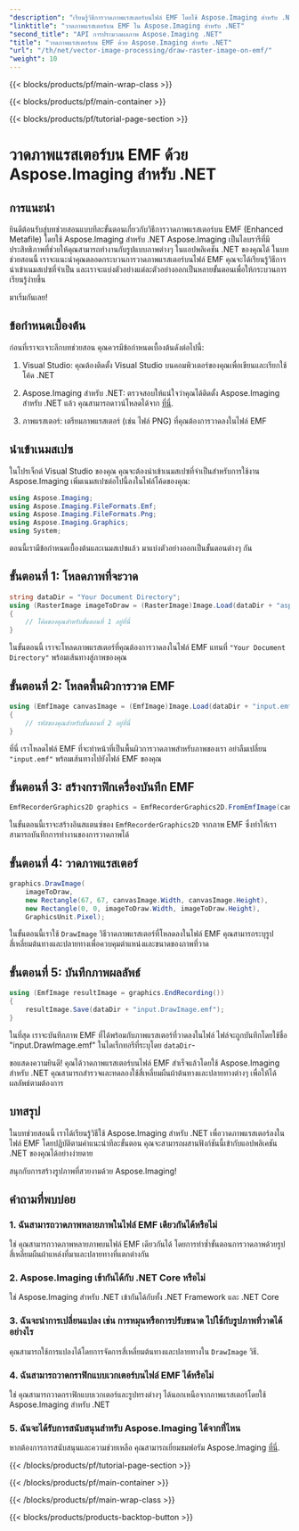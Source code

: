 ```yaml
---
"description": "เรียนรู้วิธีการวาดภาพแรสเตอร์บนไฟล์ EMF โดยใช้ Aspose.Imaging สำหรับ .NET สร้างภาพที่สวยงามได้อย่างง่ายดาย"
"linktitle": "วาดภาพแรสเตอร์บน EMF ใน Aspose.Imaging สำหรับ .NET"
"second_title": "API การประมวลผลภาพ Aspose.Imaging .NET"
"title": "วาดภาพแรสเตอร์บน EMF ด้วย Aspose.Imaging สำหรับ .NET"
"url": "/th/net/vector-image-processing/draw-raster-image-on-emf/"
"weight": 10
---
```


{{< blocks/products/pf/main-wrap-class >}}

{{< blocks/products/pf/main-container >}}

{{< blocks/products/pf/tutorial-page-section >}}

# วาดภาพแรสเตอร์บน EMF ด้วย Aspose.Imaging สำหรับ .NET


## การแนะนำ

ยินดีต้อนรับสู่บทช่วยสอนแบบทีละขั้นตอนเกี่ยวกับวิธีการวาดภาพแรสเตอร์บน EMF (Enhanced Metafile) โดยใช้ Aspose.Imaging สำหรับ .NET Aspose.Imaging เป็นไลบรารีที่มีประสิทธิภาพที่ช่วยให้คุณสามารถทำงานกับรูปแบบภาพต่างๆ ในแอปพลิเคชัน .NET ของคุณได้ ในบทช่วยสอนนี้ เราจะแนะนำคุณตลอดกระบวนการวาดภาพแรสเตอร์บนไฟล์ EMF คุณจะได้เรียนรู้วิธีการนำเข้าเนมสเปซที่จำเป็น และเราจะแบ่งตัวอย่างแต่ละตัวอย่างออกเป็นหลายขั้นตอนเพื่อให้กระบวนการเรียนรู้ง่ายขึ้น

มาเริ่มกันเลย!

## ข้อกำหนดเบื้องต้น

ก่อนที่เราจะเจาะลึกบทช่วยสอน คุณควรมีข้อกำหนดเบื้องต้นดังต่อไปนี้:

1. Visual Studio: คุณต้องติดตั้ง Visual Studio บนคอมพิวเตอร์ของคุณเพื่อเขียนและเรียกใช้โค้ด .NET

2. Aspose.Imaging สำหรับ .NET: ตรวจสอบให้แน่ใจว่าคุณได้ติดตั้ง Aspose.Imaging สำหรับ .NET แล้ว คุณสามารถดาวน์โหลดได้จาก [ที่นี่](https://releases-aspose.com/imaging/net/).

3. ภาพแรสเตอร์: เตรียมภาพแรสเตอร์ (เช่น ไฟล์ PNG) ที่คุณต้องการวาดลงในไฟล์ EMF

## นำเข้าเนมสเปซ

ในโปรเจ็กต์ Visual Studio ของคุณ คุณจะต้องนำเข้าเนมสเปซที่จำเป็นสำหรับการใช้งาน Aspose.Imaging เพิ่มเนมสเปซต่อไปนี้ลงในไฟล์โค้ดของคุณ:

```csharp
using Aspose.Imaging;
using Aspose.Imaging.FileFormats.Emf;
using Aspose.Imaging.FileFormats.Png;
using Aspose.Imaging.Graphics;
using System;
```

ตอนนี้เรามีข้อกำหนดเบื้องต้นและเนมสเปซแล้ว มาแบ่งตัวอย่างออกเป็นขั้นตอนต่างๆ กัน

## ขั้นตอนที่ 1: โหลดภาพที่จะวาด

```csharp
string dataDir = "Your Document Directory";
using (RasterImage imageToDraw = (RasterImage)Image.Load(dataDir + "asposenet_220_src01.png"))
{
    // โค้ดของคุณสำหรับขั้นตอนที่ 1 อยู่ที่นี่
}
```

ในขั้นตอนนี้ เราจะโหลดภาพแรสเตอร์ที่คุณต้องการวาดลงในไฟล์ EMF แทนที่ `"Your Document Directory"` พร้อมเส้นทางสู่ภาพของคุณ

## ขั้นตอนที่ 2: โหลดพื้นผิวการวาด EMF

```csharp
using (EmfImage canvasImage = (EmfImage)Image.Load(dataDir + "input.emf"))
{
    // รหัสของคุณสำหรับขั้นตอนที่ 2 อยู่ที่นี่
}
```

ที่นี่ เราโหลดไฟล์ EMF ที่จะทำหน้าที่เป็นพื้นผิวการวาดภาพสำหรับภาพของเรา อย่าลืมเปลี่ยน `"input.emf"` พร้อมเส้นทางไปยังไฟล์ EMF ของคุณ

## ขั้นตอนที่ 3: สร้างกราฟิกเครื่องบันทึก EMF

```csharp
EmfRecorderGraphics2D graphics = EmfRecorderGraphics2D.FromEmfImage(canvasImage);
```

ในขั้นตอนนี้เราจะสร้างอินสแตนซ์ของ `EmfRecorderGraphics2D` จากภาพ EMF ซึ่งทำให้เราสามารถบันทึกการทำงานของการวาดภาพได้

## ขั้นตอนที่ 4: วาดภาพแรสเตอร์

```csharp
graphics.DrawImage(
    imageToDraw,
    new Rectangle(67, 67, canvasImage.Width, canvasImage.Height),
    new Rectangle(0, 0, imageToDraw.Width, imageToDraw.Height),
    GraphicsUnit.Pixel);
```

ในขั้นตอนนี้เราใช้ `DrawImage` วิธีวาดภาพแรสเตอร์ที่โหลดลงในไฟล์ EMF คุณสามารถระบุรูปสี่เหลี่ยมต้นทางและปลายทางเพื่อควบคุมตำแหน่งและขนาดของภาพที่วาด

## ขั้นตอนที่ 5: บันทึกภาพผลลัพธ์

```csharp
using (EmfImage resultImage = graphics.EndRecording())
{
    resultImage.Save(dataDir + "input.DrawImage.emf");
}
```

ในที่สุด เราจะบันทึกภาพ EMF ที่ได้พร้อมกับภาพแรสเตอร์ที่วาดลงในไฟล์ ไฟล์จะถูกบันทึกโดยใช้ชื่อ "input.DrawImage.emf" ในไดเร็กทอรีที่ระบุโดย `dataDir`-

ขอแสดงความยินดี! คุณได้วาดภาพแรสเตอร์บนไฟล์ EMF สำเร็จแล้วโดยใช้ Aspose.Imaging สำหรับ .NET คุณสามารถสำรวจและทดลองใช้สี่เหลี่ยมผืนผ้าต้นทางและปลายทางต่างๆ เพื่อให้ได้ผลลัพธ์ตามต้องการ

## บทสรุป

ในบทช่วยสอนนี้ เราได้เรียนรู้วิธีใช้ Aspose.Imaging สำหรับ .NET เพื่อวาดภาพแรสเตอร์ลงในไฟล์ EMF โดยปฏิบัติตามคำแนะนำทีละขั้นตอน คุณจะสามารถผสานฟังก์ชันนี้เข้ากับแอปพลิเคชัน .NET ของคุณได้อย่างง่ายดาย

สนุกกับการสร้างรูปภาพที่สวยงามด้วย Aspose.Imaging!

## คำถามที่พบบ่อย

### 1. ฉันสามารถวาดภาพหลายภาพในไฟล์ EMF เดียวกันได้หรือไม่

ใช่ คุณสามารถวาดภาพหลายภาพบนไฟล์ EMF เดียวกันได้ โดยการทำซ้ำขั้นตอนการวาดภาพด้วยรูปสี่เหลี่ยมผืนผ้าแหล่งที่มาและปลายทางที่แตกต่างกัน

### 2. Aspose.Imaging เข้ากันได้กับ .NET Core หรือไม่

ใช่ Aspose.Imaging สำหรับ .NET เข้ากันได้กับทั้ง .NET Framework และ .NET Core

### 3. ฉันจะนำการเปลี่ยนแปลง เช่น การหมุนหรือการปรับขนาด ไปใช้กับรูปภาพที่วาดได้อย่างไร

คุณสามารถใช้การแปลงได้โดยการจัดการสี่เหลี่ยมต้นทางและปลายทางใน `DrawImage` วิธี.

### 4. ฉันสามารถวาดกราฟิกแบบเวกเตอร์บนไฟล์ EMF ได้หรือไม่

ใช่ คุณสามารถวาดกราฟิกแบบเวกเตอร์และรูปทรงต่างๆ ได้นอกเหนือจากภาพแรสเตอร์โดยใช้ Aspose.Imaging สำหรับ .NET

### 5. ฉันจะได้รับการสนับสนุนสำหรับ Aspose.Imaging ได้จากที่ไหน

หากต้องการการสนับสนุนและความช่วยเหลือ คุณสามารถเยี่ยมชมฟอรัม Aspose.Imaging [ที่นี่](https://forum-aspose.com/).


{{< /blocks/products/pf/tutorial-page-section >}}

{{< /blocks/products/pf/main-container >}}

{{< /blocks/products/pf/main-wrap-class >}}

{{< blocks/products/products-backtop-button >}}